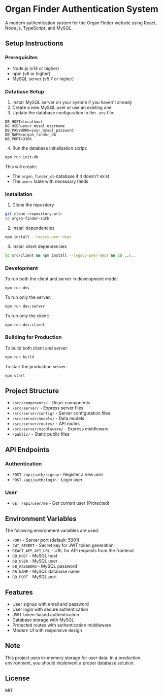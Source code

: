 # Organ Finder Authentication System

A modern authentication system for the Organ Finder website using React, Node.js, TypeScript, and MySQL.

## Setup Instructions

### Prerequisites
- Node.js (v14 or higher)
- npm (v6 or higher)
- MySQL server (v5.7 or higher)

### Database Setup

1. Install MySQL server on your system if you haven't already
2. Create a new MySQL user or use an existing one
3. Update the database configuration in the `.env` file:
```
DB_HOST=localhost
DB_USER=your_mysql_username
DB_PASSWORD=your_mysql_password
DB_NAME=organ_finder_db
DB_PORT=3306
```
4. Run the database initialization script:
```bash
npm run init-db
```

This will create:
- The `organ_finder_db` database if it doesn't exist
- The `users` table with necessary fields

### Installation

1. Clone the repository
```bash
git clone <repository-url>
cd organ-finder-auth
```

2. Install dependencies
```bash
npm install --legacy-peer-deps
```

3. Install client dependencies
```bash
cd src/client && npm install --legacy-peer-deps && cd ../..
```

### Development

To run both the client and server in development mode:
```bash
npm run dev
```

To run only the server:
```bash
npm run dev:server
```

To run only the client:
```bash
npm run dev:client
```

### Building for Production

To build both client and server:
```bash
npm run build
```

To start the production server:
```bash
npm start
```

## Project Structure

- `/src/components/` - React components
- `/src/server/` - Express server files
- `/src/server/config/` - Server configuration files
- `/src/server/models/` - Data models
- `/src/server/routes/` - API routes
- `/src/server/middleware/` - Express middleware
- `/public/` - Static public files

## API Endpoints

### Authentication
- `POST /api/auth/signup` - Register a new user
- `POST /api/auth/login` - Login user

### User
- `GET /api/user/me` - Get current user (Protected)

## Environment Variables

The following environment variables are used:
- `PORT` - Server port (default: 5001)
- `JWT_SECRET` - Secret key for JWT token generation
- `REACT_APP_API_URL` - URL for API requests from the frontend
- `DB_HOST` - MySQL host
- `DB_USER` - MySQL user
- `DB_PASSWORD` - MySQL password
- `DB_NAME` - MySQL database name
- `DB_PORT` - MySQL port

## Features

- User signup with email and password
- User login with secure authentication
- JWT token-based authentication
- Database storage with MySQL
- Protected routes with authentication middleware
- Modern UI with responsive design

## Note

This project uses in-memory storage for user data. In a production environment, you should implement a proper database solution.

## License

MIT 